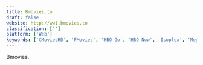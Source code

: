 ```yaml
---
title: Bmovies.to
draft: false 
website: http://ww1.bmovies.to
classification: ['']
platform: ['Web']
keywords: ['CMoviesHD', 'FMovies', 'HBO Go', 'HBO Now', 'Isoplex', 'Megashare', 'MovieWatcher.io', 'Netflix', 'PandaMovie.Net', 'PrimeWire.li', 'Yidio', 'ZMovies.cc']
---
```

Bmovies.